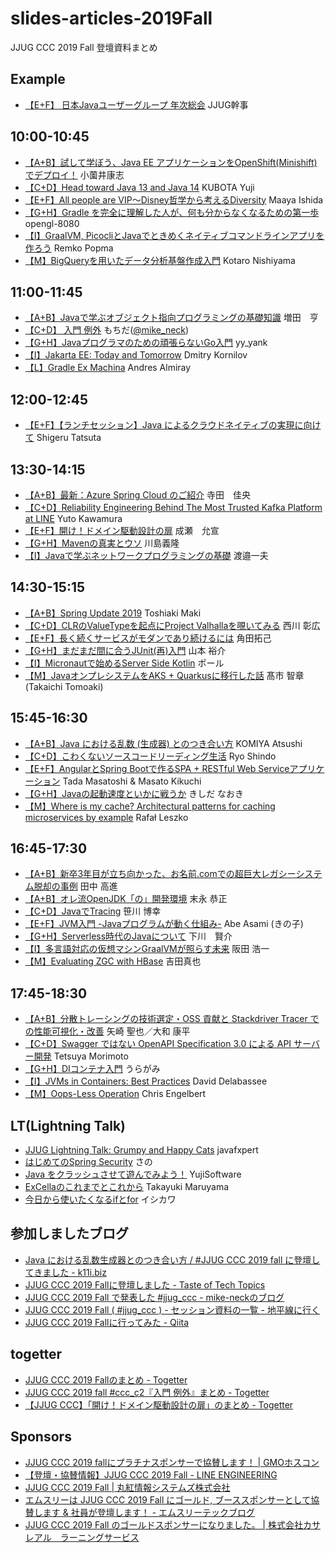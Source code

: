 # slides-articles-2019Fall
JJUG CCC 2019 Fall 登壇資料まとめ

## Example
- [【E+F】 日本Javaユーザーグループ 年次総会](https://ここにスライドURLを入れてね) JJUG幹事

## 10:00-10:45
- [【A+B】試して学ぼう、Java EE アプリケーションをOpenShift(Minishift)でデプロイ！](https://www.slideshare.net/osonoi1/javaminishift20191123) 小薗井康志
- [【C+D】Head toward Java 13 and Java 14](https://www.slideshare.net/YujiKubota/head-toward-java-13-and-java-14-jjug) KUBOTA Yuji
- [【E+F】All people are VIP～Disney哲学から考えるDiversity](https://bit.ly/ccc-e1/maaya) Maaya Ishida
- [【G+H】Gradle を完全に理解した人が、何も分からなくなるための第一歩](https://qiita.com/opengl-8080/items/c482998fa15ce738e2ba) opengl-8080
- [【I】GraalVM, PicocliとJavaでときめくネイティブコマンドラインアプリを作ろう](https://remkop.github.io/presentations/20191123/) Remko Popma
- [【M】BigQueryを用いたデータ分析基盤作成入門](https://speakerdeck.com/currylike37/bigquerywoyong-ita-detafen-xi-ji-pan-zuo-cheng-ru-men) Kotaro Nishiyama



## 11:00-11:45
- [【A+B】Javaで学ぶオブジェクト指向プログラミングの基礎知識](https://www.slideshare.net/masuda220/java-objectoriented-programming-primer) 増田　亨
- [【C+D】 入門 例外](https://github.com/mike-neck/practical-exception) もちだ([@mike_neck](https://twitter.com/mike_neck))
- [【G+H】Javaプログラマのための頑張らないGo入門](https://www.slideshare.net/yyyank/javago) yy_yank
- [【I】Jakarta EE: Today and Tomorrow](https://www.slideshare.net/DmitryKornilov/jakarta-ee-today-and-tomorrow) Dmitry Kornilov
- [【L】Gradle Ex Machina](https://www.slideshare.net/aalmiray/gradle-ex-machina-devoxx-2019) Andres Almiray


## 12:00-12:45
- [【E+F】【ランチセッション】Java によるクラウドネイティブの実現に向けて](https://www.slideshare.net/TatsutaShigeru/java-196497643) Shigeru Tatsuta


## 13:30-14:15
- [【A+B】最新：Azure Spring Cloud のご紹介](https://www.slideshare.net/tyoshio2002/jjug-ccc-2019-fall-azure-spring-cloud) 寺田　佳央
- [【C+D】Reliability Engineering Behind The Most Trusted Kafka Platform at LINE](https://speakerdeck.com/line_devday2019/reliability-engineering-behind-the-most-trusted-kafka-platform) Yuto Kawamura
- [【E+F】開け！ドメイン駆動設計の扉](https://twitter.com/nrslib/status/1198041328250023937) 成瀬　允宣
- [【G+H】Mavenの真実とウソ](https://www.slideshare.net/kawasima/maven-196821326) 川島義隆
- [【I】Javaで学ぶネットワークプログラミングの基礎](https://www.slideshare.net/navekazu/java-197255180) 渡邉一夫


## 14:30-15:15
- [【A+B】Spring Update 2019](https://docs.google.com/presentation/d/1lZqm_-4NeDOjYRWDhV75eDC0XpR6CrijyW8W5MVq6ws/edit#slide=id.g78e216bd0d_0_273) Toshiaki Maki
- [【C+D】CLRのValueTypeを起点にProject Valhallaを覗いてみる](https://speakerdeck.com/logico/look-into-project-valhalla-from-clr-viewpoint) 西川 彰広
- [【E+F】長く続くサービスがモダンであり続けるには](https://slides.com/chan_kakuz/jjugccc2019fall#/) 角田拓己
- [【G+H】まだまだ間に合うJUnit(再)入門](https://speakerdeck.com/yusuke/madamadajian-nihe-ujunit-zai-ru-men-number-jjug-ccc-number-ccc-g4) 山本 裕介
- [【I】Micronautで始めるServer Side Kotlin](https://speakerdeck.com/bulbulpaul/micronaut-deshi-meru-server-side-kotlin) ポール
- [【M】JavaオンプレシステムをAKS + Quarkusに移行した話](https://speakerdeck.com/takaichi00/jjug-ccc-2019-fall-javaonpuresisutemuwoaks-plus-quarkusniyi-xing-sitahua) 髙市 智章 (Takaichi Tomoaki)


## 15:45-16:30
- [【A+B】Java における乱数 (生成器) とのつき合い方](https://speakerdeck.com/komiya_atsushi/number-jjug-java-niokeruluan-shu-sheng-cheng-qi-tofalsetukihe-ifang) KOMIYA Atsushi
- [【C+D】こわくないソースコードリーディング生活](https://speakerdeck.com/rshindo/jjug-ccc-2019-fall) Ryo Shindo
- [【E+F】AngularとSpring Bootで作るSPA + RESTful Web Serviceアプリケーション](https://www.slideshare.net/ssuser070fa9/angularspring-bootspa-restful-web-service) Tada Masatoshi & Masato Kikuchi
- [【G+H】Javaの起動速度といかに戦うか](https://speakerdeck.com/kishida/how-to-fight-against-java-warmup-time) きしだ なおき
- [【M】Where is my cache? Architectural patterns for caching microservices by example](https://www.slideshare.net/RafaLeszko/where-is-my-cachearchitectural-patterns-for-caching-microservices-by-example) Rafał Leszko


## 16:45-17:30
- [【A+B】新卒3年目が立ち向かった、お名前.comでの超巨大レガシーシステム脱却の事例](https://www.slideshare.net/TakamchiTanaka/example-of-exiting-legacy-system) 田中 高進
- [【A+B】オレ流OpenJDK「の」開発環境](https://www.slideshare.net/nttdata-tech/openjdk-mystyle-development-build-environment-nttdata-suenaga) 末永 恭正
- [【C+D】JavaでTracing](https://speakerdeck.com/16yuki0702/distributed-tracing-at-jjug-ccc-2019-fall) 笹川 博幸
- [【E+F】JVM入門 -Javaプログラムが動く仕組み-](https://speakerdeck.com/sammy7th/jvmru-men-javapuroguramugadong-kushi-zu-mi) Abe Asami (きの子)
- [【G+H】Serverless時代のJavaについて](https://www.slideshare.net/AmazonWebServicesJapan/serverlessjava) 下川　賢介
- [【I】多言語対応の仮想マシンGraalVMが照らす未来](https://www.slideshare.net/jyukutyo/guide-to-graalvm-jjug-ccc-2019-fall) 阪田 浩一
- [【M】Evaluating ZGC with HBase](https://speakerdeck.com/line_developers/evaluating-zgc-with-hbase) 吉田真也


## 17:45-18:30
- [【A+B】分散トレーシングの技術選定・OSS 貢献と Stackdriver Tracer での性能可視化・改善](https://speakerdeck.com/saiya_moebius/distributed-tracing-case-study) 矢崎 聖也／大和 康平
- [【C+D】Swagger ではない OpenAPI Specification 3.0 による API サーバー開発](https://www.slideshare.net/techblogyahoo/swagger-openapi-specification-30-api) Tetsuya Morimoto
- [【G+H】DIコンテナ入門](https://backpaper0.github.io/ghosts/dicontainer/) うらがみ
- [【I】JVMs in Containers: Best Practices](https://www.slideshare.net/delabassee/jvms-in-containers) David Delabassee
- [【M】Oops-Less Operation](https://www.slideshare.net/ChristophEngelbert/oopsless-operation) Chris Engelbert


## LT(Lightning Talk)
- [JJUG Lightning Talk: Grumpy and Happy Cats](https://slides.com/javafxpert/ja-grumpy-and-happy-cat/) javafxpert
- [はじめてのSpring Security](https://www.slideshare.net/sano66/1st-security-lt) さの
- [Java をクラッシュさせて遊んでみよう！](https://www.slideshare.net/YujiSoftware/java-196869151) YujiSoftware
- [ExCellaのこれまでとこれから](https://speakerdeck.com/maruta/about-excella-jjug-ccc-2019-fall) Takayuki Maruyama
- [今日から使いたくなるifとfor](https://speakerdeck.com/masayukinae/jin-ri-karashi-itakunaruiftofor) イシカワ


## 参加しましたブログ

- [Java における乱数生成器とのつき合い方 / #JJUG CCC 2019 fall に登壇してきました - k11i.biz](https://k11i.biz/blog/2019/11/25/how-to-use-random-number-generator-in-java/)
- [JJUG CCC 2019 Fallに登壇しました - Taste of Tech Topics](http://acro-engineer.hatenablog.com/entry/2019/11/25/120000)
- [JJUG CCC 2019 Fall で発表した #jjug_ccc - mike-neckのブログ](https://mike-neck.hatenadiary.com/entry/2019/11/24/234604)
- [JJUG CCC 2019 Fall ( #jjug_ccc ) - セッション資料の一覧 - 地平線に行く](https://yujisoftware.hatenablog.com/entry/2019/11/24/021848)
- [JJUG CCC 2019 Fallに行ってみた - Qiita](https://qiita.com/neoti0_tech/items/6a0cd42562c06d8b7232)


## togetter

- [JJUG CCC 2019 Fallのまとめ - Togetter](https://togetter.com/li/1433984)
- [JJUG CCC 2019 fall #ccc_c2『入門 例外』まとめ - Togetter](https://togetter.com/li/1434494)
- [【JJUG CCC】「開け！ドメイン駆動設計の扉」のまとめ - Togetter](https://togetter.com/li/1433973)


## Sponsors

- [JJUG CCC 2019 fallにプラチナスポンサーで協賛します！ | GMOホスコン](https://hoscon.gmo.jp/events/2354/)
- [【登壇・協賛情報】JJUG CCC 2019 Fall - LINE ENGINEERING](https://engineering.linecorp.com/ja/blog/jjug-ccc-2019-fall/)
- [JJUG CCC 2019 Fall | 丸紅情報システムズ株式会社](https://www.marubeni-sys.com/event/2019/event20191123/)
- [エムスリーは JJUG CCC 2019 Fall にゴールド, ブーススポンサーとして協賛します & 社員が登壇します！ - エムスリーテックブログ](https://www.m3tech.blog/entry/jjug-ccc-2019-fall)
- [JJUG CCC 2019 Fall のゴールドスポンサーになりました。 | 株式会社カサレアル　ラーニングサービス](https://www.casareal.co.jp/ls/news/rp191123)
